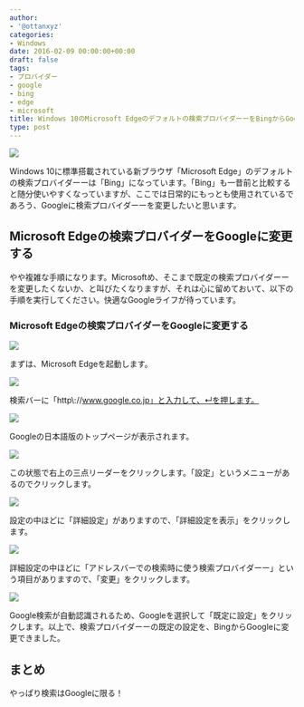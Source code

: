 ```yaml
---
author:
- '@ottanxyz'
categories:
- Windows
date: 2016-02-09 00:00:00+00:00
draft: false
tags:
- プロバイダー
- google
- bing
- edge
- microsoft
title: Windows 10のMicrosoft Edgeのデフォルトの検索プロバイダーーをBingからGoogleに変更する方法
type: post
---
```


![](160209-56b9fba542d8c-1.jpg)

Windows 10に標準搭載されている新ブラウザ「Microsoft Edge」のデフォルトの検索プロバイダーーは「Bing」になっています。「Bing」も一昔前と比較すると随分使いやすくなっていますが、ここでは日常的にもっとも使用されているであろう、Googleに検索プロバイダーーを変更したいと思います。

## Microsoft Edgeの検索プロバイダーをGoogleに変更する

やや複雑な手順になります。Microsoftめ、そこまで既定の検索プロバイダーーを変更したくないか、と叫びたくなりますが、それは心に留めておいて、以下の手順を実行してください。快適なGoogleライフが待っています。

### Microsoft Edgeの検索プロバイダーをGoogleに変更する

![](160209-56b9fba6d9bb0-1.png)

まずは、Microsoft Edgeを起動します。

![](160209-56b9fbb8bc00b-1.png)

検索バーに「http\\://www.google.co.jp」と入力して、↵を押します。

![](160209-56b9fbc983e6d-1.png)

Googleの日本語版のトップページが表示されます。

![](160209-56b9fbdb1bb4f-1.png)

この状態で右上の三点リーダーをクリックします。「設定」というメニューがあるのでクリックします。

![](160209-56b9fbec2d94f.png)

設定の中ほどに「詳細設定」がありますので、「詳細設定を表示」をクリックします。

![](160209-56b9fbfea38f0.png)

詳細設定の中ほどに「アドレスバーでの検索時に使う検索プロバイダーー」という項目がありますので、「変更」をクリックします。

![](160209-56b9fc0fe028f.png)

Google検索が自動認識されるため、Googleを選択して「既定に設定」をクリックします。以上で、検索プロバイダーーの既定の設定を、BingからGoogleに変更できました。

## まとめ

やっぱり検索はGoogleに限る！